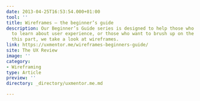 ```yaml
---
date: 2013-04-25T16:53:54.000+01:00
tool: ''
title: Wireframes – the beginner’s guide
description: Our Beginner’s Guide series is designed to help those who are just starting
  to learn about user experience, or those who want to brush up on the basics. In
  this part, we take a look at wireframes.
link: https://uxmentor.me/wireframes-beginners-guide/
site: The UX Review
image: ''
category:
- Wireframing
type: Article
preview: ''
directory: _directory/uxmentor.me.md

---
```

